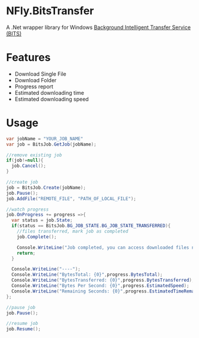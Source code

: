 # NFly.BitsTransfer
A .Net wrapper library for Windows [Background Intelligent Transfer Service (BITS) ](https://msdn.microsoft.com/en-us/library/aa362708%28v=vs.85%29.aspx)

# Features
- Download Single File
- Download Folder
- Progress report
- Estimated downloading time
- Estimated downloading speed

# Usage
```cs
var jobName = "YOUR_JOB_NAME"
var job = BitsJob.GetJob(jobName);

//remove existing job
if(job!=null){
  job.Cancel();  
}

//create job
job = BitsJob.Create(jobName);
job.Pause();
job.AddFile("REMOTE_FILE", "PATH_OF_LOCAL_FILE");

//watch progress
job.OnProgress += progress =>{
  var status = job.State;
  if(status == BitsJob.BG_JOB_STATE.BG_JOB_STATE_TRANSFERRED){
    //files transferred, mark job as completed
    job.Complete();

    Console.WriteLine("Job completed, you can access downloaded files now.");
    return;
  }

  Console.WriteLine("----");
  Console.WriteLine("BytesTotal: {0}",progress.BytesTotal);
  Console.WriteLine("BytesTransferred: {0}",progress.BytesTransferred);
  Console.WriteLine("Bytes Per Second: {0}",progress.EstimatedSpeed);
  Console.WriteLine("Remaining Seconds: {0}",progress.EstimatedTimeRemaining);
};

//pause job
job.Pause();

//resume job
job.Resume();
```
